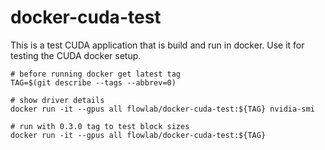 # docker-cuda-test

This is a test CUDA application that is build and run in docker. Use it for testing the CUDA docker setup.


```shell
# before running docker get latest tag
TAG=$(git describe --tags --abbrev=0)

# show driver details
docker run -it --gpus all flowlab/docker-cuda-test:${TAG} nvidia-smi

# run with 0.3.0 tag to test block sizes
docker run -it --gpus all flowlab/docker-cuda-test:${TAG}
```